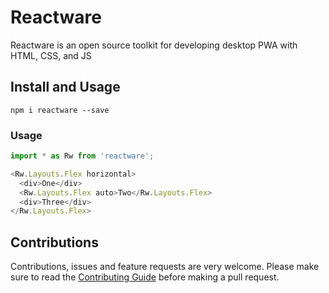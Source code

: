 # Reactware

Reactware is an open source toolkit for developing desktop PWA with HTML, CSS, and JS

## Install and Usage

```shell
npm i reactware --save
```

### Usage
```js
import * as Rw from 'reactware';

<Rw.Layouts.Flex horizontal>
  <div>One</div>
  <Rw.Layouts.Flex auto>Two</Rw.Layouts.Flex>
  <div>Three</div>
</Rw.Layouts.Flex>
```

## Contributions

Contributions, issues and feature requests are very welcome. Please make sure to read the [Contributing Guide](https://github.com/warejs/reactware/blob/master/contributing.md) before making a pull request.
